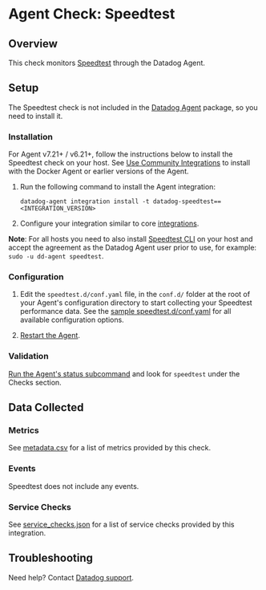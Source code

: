 # Agent Check: Speedtest

## Overview

This check monitors [Speedtest][1] through the Datadog Agent.

## Setup

The Speedtest check is not included in the [Datadog Agent][2] package, so you need to install it.

### Installation

For Agent v7.21+ / v6.21+, follow the instructions below to install the Speedtest check on your host. See [Use Community Integrations][3] to install with the Docker Agent or earlier versions of the Agent.

1. Run the following command to install the Agent integration:

   ```shell
   datadog-agent integration install -t datadog-speedtest==<INTEGRATION_VERSION>
   ```

2. Configure your integration similar to core [integrations][4].

**Note**: For all hosts you need to also install [Speedtest CLI][1] on your host and accept the agreement as the Datadog Agent user prior to use, for example: `sudo -u dd-agent speedtest`.

### Configuration

1. Edit the `speedtest.d/conf.yaml` file, in the `conf.d/` folder at the root of your Agent's configuration directory to start collecting your Speedtest performance data. See the [sample speedtest.d/conf.yaml][8] for all available configuration options.

2. [Restart the Agent][9].

### Validation

[Run the Agent's status subcommand][10] and look for `speedtest` under the Checks section.

## Data Collected

### Metrics

See [metadata.csv][11] for a list of metrics provided by this check.

### Events

Speedtest does not include any events.

### Service Checks

See [service_checks.json][13] for a list of service checks provided by this integration.

## Troubleshooting

Need help? Contact [Datadog support][12].


[1]: https://www.speedtest.net/apps/cli
[2]: https://app.datadoghq.com/account/settings#agent
[3]: https://docs.datadoghq.com/agent/guide/use-community-integrations/
[4]: https://docs.datadoghq.com/getting_started/integrations/
[8]: https://github.com/DataDog/integrations-extras/blob/master/speedtest/datadog_checks/speedtest/data/conf.yaml.example
[9]: https://docs.datadoghq.com/agent/guide/agent-commands/#start-stop-and-restart-the-agent
[10]: https://docs.datadoghq.com/agent/guide/agent-commands/#agent-status-and-information
[11]: https://github.com/DataDog/integrations-extras/blob/master/speedtest/metadata.csv
[12]: https://docs.datadoghq.com/help/
[13]: https://github.com/DataDog/integrations-extras/blob/master/speedtest/assets/service_checks.json
